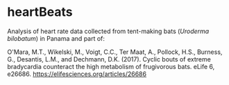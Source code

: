 # heartBeats

Analysis of heart rate data collected from tent-making bats (*Uroderma bilobatum*) in Panama and part of: 

O'Mara, M.T., Wikelski, M., Voigt, C.C., Ter Maat, A., Pollock, H.S., Burness, G., Desantis, L.M., and Dechmann, D.K. (2017). Cyclic bouts of extreme bradycardia counteract the high metabolism of frugivorous bats. eLife 6, e26686. https://elifesciences.org/articles/26686
